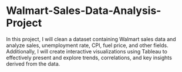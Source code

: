 # Walmart-Sales-Data-Analysis-Project
In this project, I will clean a dataset containing Walmart sales data and analyze sales, unemployment rate, CPI, fuel price, and other fields. Additionally, I will create interactive visualizations using Tableau to effectively present and explore trends, correlations, and key insights derived from the data.
